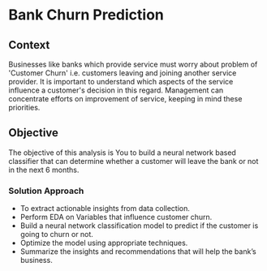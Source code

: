 # Bank Churn Prediction
## Context
Businesses like banks which provide service must worry about problem of 'Customer Churn' i.e. customers leaving and joining another service provider. It is important to understand which aspects of the service influence a customer's decision in this regard. Management can concentrate efforts on improvement of service, keeping in mind these priorities.
## Objective
The objective of this analysis is You to build a neural network based classifier that can determine whether a customer will leave the bank or not in the next 6 months.
### Solution Approach
* To extract actionable insights from data collection.
* Perform EDA on Variables that influence customer churn.
* Build a neural network classification model to predict if the customer is going to churn or not.
* Optimize the model using appropriate techniques.
* Summarize the insights and recommendations that will help the bank’s business.
